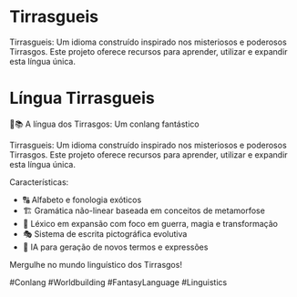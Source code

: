 # Tirrasgueis
Tirrasgueis: Um idioma construído inspirado nos misteriosos e poderosos Tirrasgos. Este projeto oferece recursos para aprender, utilizar e expandir esta língua única.

# Língua Tirrasgueis

🐉📚 A língua dos Tirrasgos: Um conlang fantástico

Tirrasgueis: Um idioma construído inspirado nos misteriosos e poderosos Tirrasgos. 
Este projeto oferece recursos para aprender, utilizar e expandir esta língua única.

Características:
- 🔠 Alfabeto e fonologia exóticos
- 🏗️ Gramática não-linear baseada em conceitos de metamorfose
- 📖 Léxico em expansão com foco em guerra, magia e transformação
- 🎭 Sistema de escrita pictográfica evolutiva
- 🧠 IA para geração de novos termos e expressões

Mergulhe no mundo linguístico dos Tirrasgos!

#Conlang #Worldbuilding #FantasyLanguage #Linguistics
